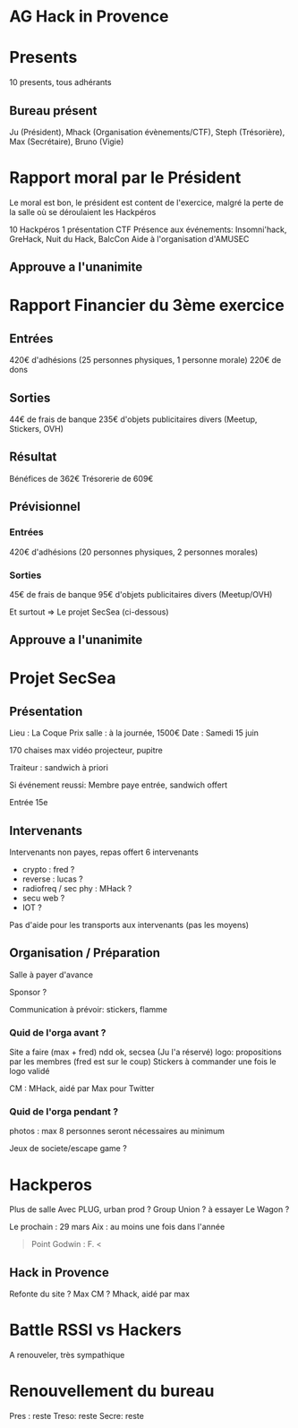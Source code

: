 # AG Hack in Provence

# Presents

10 presents, tous adhérants

## Bureau présent

Ju (Président),
Mhack (Organisation évènements/CTF), 
Steph (Trésorière), 
Max (Secrétaire),
Bruno (Vigie)

# Rapport moral par le Président

Le moral est bon, le président est content de l'exercice, malgré la perte de la salle où se déroulaient les Hackpéros

10 Hackpéros
1 présentation CTF
Présence aux événements: Insomni'hack, GreHack, Nuit du Hack, BalcCon
Aide à l'organisation d'AMUSEC

## Approuve a l'unanimite

# Rapport Financier du 3ème exercice

## Entrées

420€ d'adhésions (25 personnes physiques, 1 personne morale)
220€ de dons

## Sorties

44€ de frais de banque
235€ d'objets publicitaires divers (Meetup, Stickers, OVH)

## Résultat

Bénéfices de 362€
Trésorerie de 609€

## Prévisionnel

### Entrées

420€ d'adhésions (20 personnes physiques, 2 personnes morales)

### Sorties

45€ de frais de banque
95€ d'objets publicitaires divers (Meetup/OVH)

Et surtout => Le projet SecSea (ci-dessous)

## Approuve a l'unanimite


# Projet SecSea

## Présentation

Lieu : La Coque
Prix salle : à la journée, 1500€ 
Date : Samedi 15 juin 

170 chaises max
vidéo projecteur, pupitre

Traiteur : sandwich à priori

Si événement reussi: 
Membre paye entrée, sandwich offert

Entrée 15e

## Intervenants

Intervenants non payes, repas offert 
6 intervenants
- crypto : fred ?
- reverse : lucas ?
- radiofreq / sec phy : MHack ?
- secu web ?
- IOT ?

Pas d'aide pour les transports aux intervenants (pas les moyens)


## Organisation / Préparation

Salle à payer d'avance

Sponsor ? 

Communication à prévoir: stickers, flamme



### Quid de l'orga avant ?

Site a faire (max + fred)
ndd ok, secsea (Ju l'a réservé)
logo: propositions par les membres (fred est sur le coup)
Stickers à commander une fois le logo validé

CM : MHack, aidé par Max pour Twitter

### Quid de l'orga pendant ?

photos : max
8 personnes seront nécessaires au minimum

Jeux de societe/escape game ?


# Hackperos

Plus de salle
Avec PLUG, urban prod ?
Group Union ? à essayer
Le Wagon ?

Le prochain : 29 mars
Aix : au moins une fois dans l'année
> Point Godwin : F. <

## Hack in Provence

Refonte du site ? Max
CM ? Mhack, aidé par max

# Battle RSSI vs Hackers

A renouveler, très sympathique

# Renouvellement du bureau 

Pres : reste 
Treso: reste
Secre: reste
